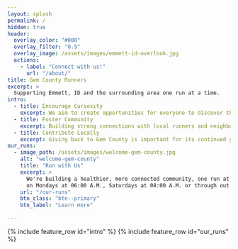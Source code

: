 ```yaml
---
layout: splash
permalink: /
hidden: true
header:
  overlay_color: "#000"
  overlay_filter: "0.5"
  overlay_image: /assets/images/emmett-id-overlook.jpg
  actions:
    - label: "Connect with us!"
      url: "/about/"
title: Gem County Runners
excerpt: >
  Supporting Emmett, ID and the surrounding area one run at a time.
intro:
  - title: Encourage Curiosity
    excerpt: We aim to create opportunities for everyone to discover the joy of running and movement together.
  - title: Foster Community
    excerpt: Building strong connections with local runners and neighbors is crucial to our group.
  - title: Contribute Locally
    excerpt: Giving back to Gem County is important for its continued growth and accessibility.
our_runs:
  - image_path: /assets/images/welcome-gem-county.jpg
    alt: "welcome-gem-county"
    title: "Run with Us"
    excerpt: >
      We're building a healthier, more connected community, one run at a time. Whether
      on Mondays at 06:00 A.M., Saturdays at 08:00 A.M. or through out the week, we'd love to have you join us!
    url: "/our-runs"
    btn_class: "btn--primary"
    btn_label: "Learn more"

---
```


{% include feature_row id="intro" %}
{% include feature_row id="our_runs" %}
